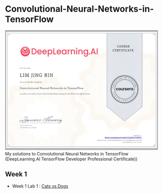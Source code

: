 # Convolutional-Neural-Networks-in-TensorFlow
![](https://github.com/Lim-Calculus/Convolutional-Neural-Networks-in-TensorFlow/blob/main/Certificate/Convolutional%20Neural%20Network%20in%20TensorFlow%20Completion%20Certificate%20(Lim%20Jing%20Bin)%20.JPG)
My solutions to Convolutional Neural Networks in TensorFlow (DeepLearning.AI TensorFlow Developer Professional Certificate))
## Week 1 
- Week 1 Lab 1 : [Cats vs Dogs](https://github.com/Lim-Calculus/Convolutional-Neural-Networks-in-TensorFlow/blob/main/Convolutional_Neural_Network_(DeepLearning_AI)_%5BWeek_1_Lab_1%5D.ipynb)
